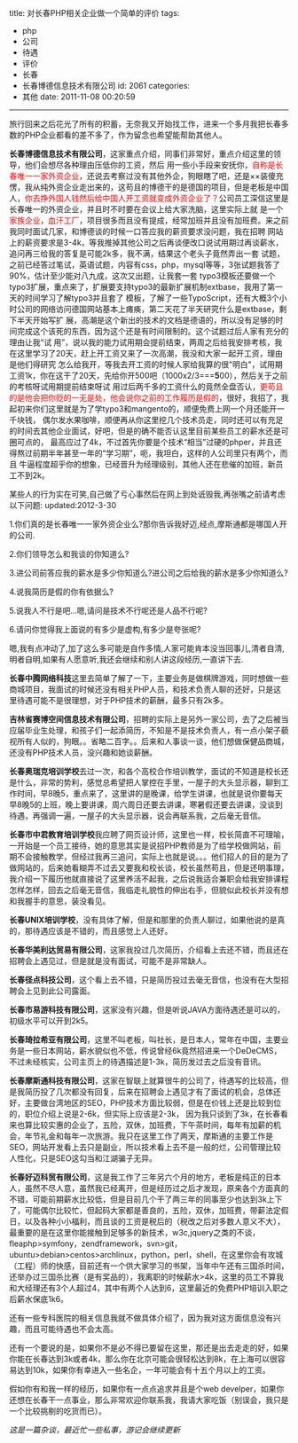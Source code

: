 title: 对长春PHP相关企业做一个简单的评价
tags:
  - php
  - 公司
  - 待遇
  - 评价
  - 长春
  - 长春博德信息技术有限公司
id: 2061
categories:
  - 其他
date: 2011-11-08 00:20:59
---

旅行回来之后花光了所有的积蓄，无奈我又开始找工作，进来一个多月我把长春多数的PHP企业都看的差不多了，作为留念也希望能帮助其他人。

**长春博德信息技术有限公司**，这家重点介绍，同事们非常好，重点介绍这里的领导，他们会想尽各种理由压低你的工资，然后 用一些小手段来安抚你，<span style="color: #ff0000;">自称是长春唯一一家外资企业</span>，还说去考察过没有其他外企，狗眼瞎了吧，还是××装傻充愣，我从纯外资企业走出来的，这苟且的博德干的是德国的项目，但是老板是中国人，<span style="color: #ff0000;">你去挣外国人钱然后给中国人开工资就变成外资企业了？</span>公司员工深信这里是长春唯一的外资企业，并且时不时要在会议上给大家洗脑，这里实际上就 是一个<span style="color: #ff0000;">家族企业</span>，<span style="color: #ff0000;">血汗工厂</span>，项目很多而且没有提成，经常加班并且没有加班费。来之前我同时面试几家，和博德谈的时候一口答应我的薪资要求没问题，我在招聘 网站上的薪资要求是3-4k，等我推掉其他公司之后再谈便改口说试用期过再谈薪水，追问再三给我的答复是可能2k多，我不满，结果这个老头子竟然弄出一套 试题，之前已经答过笔试，英语试题，内容有css，php，mysql等等，3张试题我答了90%，估计至少能对八九成，这次又出题，让我套一套 typo3模板还要做一个typo3扩展，重点来了，扩展要支持typo3的最新扩展机制extbase，我用了第一天的时间学习了解typo3并且套了 模板，了解了一些TypoScript，还有大概3个小时公司的网络访问德国网站基本上瘫痪，第二天花了半天研究什么是extbase，剩下半天开始写扩 展，高潮是这个新出的技术的文档是德语的，所以没有足够的时间完成这个该死的东西，因为这个还是有时间限制的。这个试题过后人家有充分的理由让我“试 用”，说以我的能力试用期会提前结束，两周之后给我安排考核，我在这里学习了20天，赶上开工资又来了一次高潮，我没和大家一起开工资，理由是他们得研究 怎么给我开，等我去开工资的时候人家给我算的很"明白"，试用期工资1k，你在这干了20天，先给你开500吧（1000x2/3===**5**00），然后关于之前的考核呀试用期提前结束呀试 用过后两千多的工资什么的竟然全盘否认，<span style="color: #ff0000;">更苟且的是他会把你贬的一无是处，他会说你之前的工作履历是假的</span>，很好，我招了，我起初来你们这里就是为了学typo3和mangento的，顺便免费上网一个月还能开一千块钱， 偶尔发水果咖啡，顺便再从你这里挖几个技术员走，同时还可以有充足的时间去其他企业面试，好吧，但是的确不能否认这里目前某些员工的薪水还是可圈可点的， 最高应过了4k，不过首先你要是个技术“相当”过硬的phper，并且还得熬过前期半年甚至一年的“学习期”，呃，我坦白，这样的人公司里只有两个，而且 牛逼程度超乎你的想象，已经晋升为经理级别，其他人还在悲催的加班，新员工不到2k。

某些人的行为实在可笑,自己做了亏心事然后在网上到处诋毁我,再张嘴之前请考虑以下问题: updated:2012-3-30

1.你们真的是长春唯一一家外资企业么?那你告诉我好迈,经点,摩斯通都是哪国人开的公司.

2.你们领导怎么和我谈的你知道么?

3.进公司前答应我的薪水是多少你知道么?进公司之后给我的薪水是多少你知道么?

4.说我简历是假的你有依据么?

5.说我人不行是吧...嗯,请问是技术不行呢还是人品不行呢?

6.请问你觉得我上面说的有多少是虚构,有多少是夸张呢?

嗯,我有点冲动了,加了这么多可能是自作多情,人家可能肯本没当回事儿,清者自清,明者自明,如果有人愿意听,我还会继续和别人讲这段经历,一直讲下去.

**长春中腾网络科技**这里去简单了解了一下，主要业务是做棋牌游戏，同时想做一些商城项目，我面试的时候还没有相关PHP人员，和技术负责人聊的还好，只是这里待遇可能不是很理想，对于PHP技术的薪酬，最多只有2k多。

**吉林省赛博空间信息技术有限公司**，招聘的实际上是另外一家公司，去了之后被当应届毕业生处理，和孩子们一起添简历，不知是不是技术负责人，有一点小架子藐视所有人似的，狗眼。。省略二百字。。后来和人事谈一谈，他们想做保健品商城，还没有PHP技术人员，没兴趣和她谈薪酬。

**长春奥瑞克培训学校**去过一次，和各个高校合作培训教学，面试的不知道是校长还是什么，非常的势利，感觉总希望把人掌控在手里，一屋子的大头显示器，聊到工作时间，早8晚5，重点来了，这里讲的是晚课，给学生讲课，也就是说你要每天早8晚5的上班，晚上要讲课，周六周日还要去讲课，寒暑假还要去讲课，没谈到待遇，再强调一遍，一屋子的大头显示器，说会再联系我，之后毫无音信。

**长春市中君教育培训学校**我应聘了网页设计师，这里也一样，校长简直不可理喻，一开始是一个员工接待，她的意思其实是说招PHP教师是为了给学校做网站，前期不会接触教学，但经过我再三追问，实际上也就是说。。。他们招人的目的是为了做网站的，后来她看糊弄不过去又要我和校长谈，校长虽然苟且，但是还明事理，我介绍一下履历他就直接说了这里养活不起我，之后说我适合兼职会给我安排课程怎样怎样，回去之后毫无音信，我临走礼貌性的伸出右手，但貌似此校长并没有想和我握手的意思，装没看见。

**长春UNIX培训学校**，没有具体了解，但是和那里的负责人聊过，如果他说的是真的，那待遇应该是不错的，而且感觉上人还好。

**长春华美利达贸易有限公司**，这家我投过几次简历，介绍看上去还不错，而且还在招聘会上遇见过，但是就是没有面试，可能不是非常缺人。

**长春径点科技公司**，这个看上去不错，只是简历投过去毫无音信，也没有在大型招聘会上见到此公司露面。

**长春市易游科技有限公司**，这家没有兴趣，但是听说JAVA方面待遇还是可以的，初级水平可以开到2k5。

**长春琦拉希亚有限公司**，这里不叫老板，叫社长，是日本人，常年在中国，主要业务是一些日本网站，薪水貌似也不低，传说曾经6k竟然招进来一个DeDeCMS，不过未经核实，公司主页上的待遇描述是1-3k，简历发过去之后没有音讯。

**长春摩斯通科技有限公司**，这家在智联上就算很牛的公司了，待遇写的比较高，但是我简历投了几次都没有回复，后来在招聘会上遇见才有了面试的机会，总体还好，主要做台湾地区的SEO，PHP技术方面比较弱，但是在价钱上还是比较到位的，职位介绍上说是2-6k，但实际上应该是2-3k， 因为我只谈到了3k，在长春看来也算比较实惠的企业了，五险，双休，加班费，下午茶时间，每年有加薪的机会，年节礼金和每年一次旅游。我只在这里工作了两天，摩斯通的主要工作是SEO，网站开发看上去只是副业，所以技术看上去不是一般的烂，公司管理比较人性化，只是SEO这勾当和江湖骗子无异。

**长春好迈科贸有限公司**，这是我工作了三年另六个月的地方，老板是纯正的日本人，虽然不尽人意，虽然我已经离开，但是经历过之后才发现，原来各个方面真的不错，可能前期薪水比较低，但是目前几个干了两三年的同事至少也达到3k上下了，可能偶尔比较忙，但起码大家都是善良的，五险，双休，加班费，带薪法定假日，以及各种小小福利，而且谈的工资是税后的（税改之后对多数人意义不大），最重要的是在这里你能接触到足够多的新技术，w3c,jquery之类的不谈，fleaphp>symfony，zendframework，svn>git，ubuntu>debian>centos>archlinux，python，perl，shell，在这里你会有攻城（工程）师的快感，目前还有一个供大家学习的书架，当年中午还有三国杀时间，还举办过三国杀比赛（是有奖品的），我离职的时候薪水>4k，这里的员工不算我和大经理还有3个人超过4，其中有两个人达到6，这里最近的免费PHP培训入职之后薪水保底1k6。

还有一些专科医院的相关信息我就不做具体介绍了，因为我对这方面信息没有兴趣，而且可能待遇也不会太高。

还有一个要说的是，如果你不是必不得已要留在这里，那还是出去走走的好，如果你能在长春达到3k或者4k，那么你在北京可能会很轻松达到8k，在上海可以很容易达到10k，如果你有幸进入一些名企，一年可能会有十五个月以上的工资。

假如你有和我一样的经历，如果你有一点点追求并且是个web develper，如果你还想在长春干一点事业，那么非常欢迎你联系我，我请大家吃饭（别误会，我只是一个比较挑剔的吃货而已）。

_这是一篇杂谈，最近忙一些私事，游记会继续更新_ 
